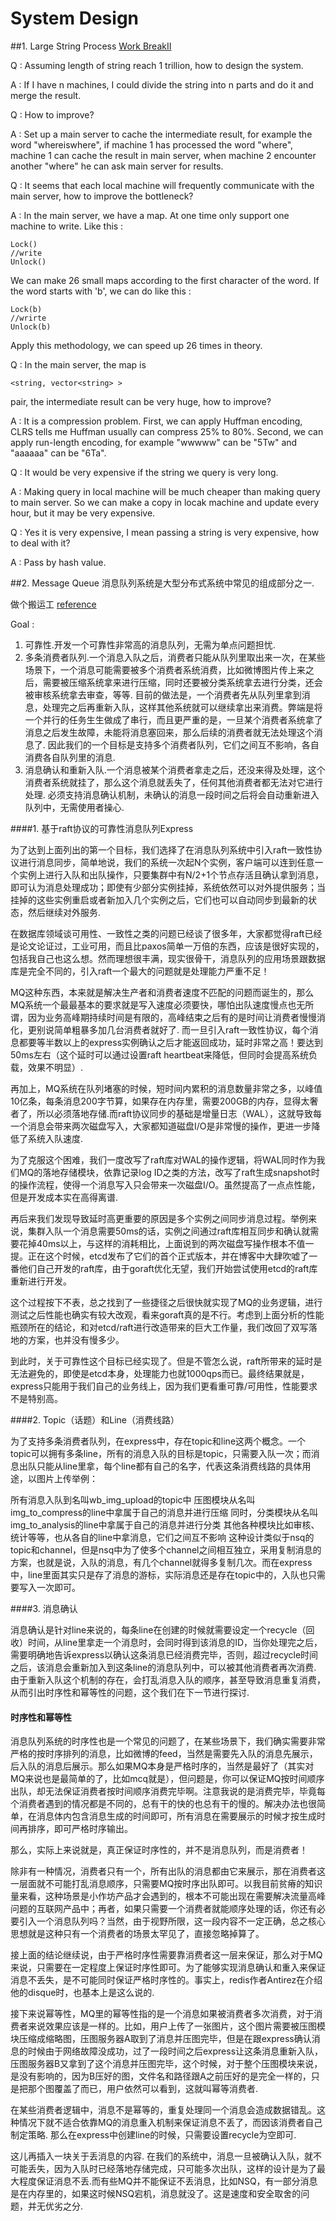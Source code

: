 # System Design

##1. Large String Process
[Work BreakII](https://leetcode.com/problems/word-break-ii/)

Q : Assuming length of string reach 1 trillion, how to design the system.

A : If I have n machines, I could divide the string into n parts and do it and merge the result.

Q : How to improve?

A : Set up a main server to cache the intermediate result, for example the word "whereiswhere", if machine 1 has processed the word "where", machine 1 can cache the result in main server, when machine 2 encounter another "where" he can ask main server for results.

Q : It seems that each local machine will frequently communicate with the main server, how to improve the bottleneck?

A : In the main server, we have a map. At one time only support one machine to write. Like this :
    
    Lock()
    //write
    Unlock()
    
We can make 26 small maps according to the first character of the word. If the word starts with 'b', we can do like this :

    Lock(b)
    //wrirte
    Unlock(b)
    
Apply this methodology, we can speed up 26 times in theory.

Q : In the main server, the map is 

    <string, vector<string> > 
pair, the intermediate result can be very huge, how to improve?

A : It is a compression problem. First, we can apply Huffman encoding, CLRS tells me Huffman usually can compress 25% to 80%. Second, we can apply run-length encoding, for example "wwwww" can be "5Tw" and "aaaaaa" can be "6Ta".

Q : It would be very expensive if the string we query is very long.

A : Making query in local machine will be much cheaper than making query to main server. So we can make a copy in locak machine and update every hour, but it may be very expensive.

Q : Yes it is very expensive, I mean passing a string is very expensive, how to deal with it?

A : Pass by hash value.

##2. Message Queue
消息队列系统是大型分布式系统中常见的组成部分之一.

做个搬运工 [reference](http://blog.buaa.us/talk-about-mq/)

Goal :
1. 可靠性.开发一个可靠性非常高的消息队列，无需为单点问题担忧.
2. 多条消费者队列.一个消息入队之后，消费者只能从队列里取出来一次，在某些场景下，一个消息可能需要被多个消费者系统消费，比如微博图片传上来之后，需要被压缩系统拿来进行压缩，同时还要被分类系统拿去进行分类，还会被审核系统拿去审查，等等. 目前的做法是，一个消费者先从队列里拿到消息，处理完之后再重新入队，这样其他系统就可以继续拿出来消费。弊端是将一个并行的任务生生做成了串行，而且更严重的是，一旦某个消费者系统拿了消息之后发生故障，未能将消息塞回来，那么后续的消费者就无法处理这个消息了. 因此我们的一个目标是支持多个消费者队列，它们之间互不影响，各自消费各自队列里的消息.
3. 消息确认和重新入队.一个消息被某个消费者拿走之后，还没来得及处理，这个消费者系统就挂了，那么这个消息就丢失了，任何其他消费者都无法对它进行处理. 必须支持消息确认机制，未确认的消息一段时间之后将会自动重新进入队列中，无需使用者操心.

####1. 基于raft协议的可靠性消息队列Express

为了达到上面列出的第一个目标，我们选择了在消息队列系统中引入raft一致性协议进行消息同步，简单地说，我们的系统一次起N个实例，客户端可以连到任意一个实例上进行入队和出队操作，只要集群中有N/2+1个节点存活且确认拿到消息，即可认为消息处理成功；即使有少部分实例挂掉，系统依然可以对外提供服务；当挂掉的这些实例重启或者新加入几个实例之后，它们也可以自动同步到最新的状态，然后继续对外服务.

在数据库领域谈可用性、一致性之类的问题已经谈了很多年，大家都觉得raft已经是论文论证过，工业可用，而且比paxos简单一万倍的东西，应该是很好实现的，包括我自己也这么想。然而理想很丰满，现实很骨干，消息队列的应用场景跟数据库是完全不同的，引入raft一个最大的问题就是处理能力严重不足！

MQ这种东西，本来就是解决生产者和消费者速度不匹配的问题而诞生的，那么MQ系统一个最最基本的要求就是写入速度必须要快，哪怕出队速度慢点也无所谓，因为业务高峰期持续时间是有限的，高峰结束之后有的是时间让消费者慢慢消化，更别说简单粗暴多加几台消费者就好了. 而一旦引入raft一致性协议，每个消息都要等半数以上的express实例确认之后才能返回成功，延时非常之高！要达到50ms左右（这个延时可以通过设置raft heartbeat来降低，但同时会提高系统负载，效果不明显）.

再加上，MQ系统在队列堵塞的时候，短时间内累积的消息数量非常之多，以峰值10亿条，每条消息200字节算，如果存在内存里，需要200GB的内存，显得太奢者了，所以必须落地存储.而raft协议同步的基础是增量日志（WAL），这就导致每一个消息会带来两次磁盘写入，大家都知道磁盘I/O是非常慢的操作，更进一步降低了系统入队速度.

为了克服这个困难，我们一度改写了raft库对WAL的操作逻辑，将WAL同时作为我们MQ的落地存储模块，依靠记录log ID之类的方法，改写了raft生成snapshot时的操作流程，使得一个消息写入只会带来一次磁盘I/O。虽然提高了一点点性能，但是开发成本实在高得离谱.

再后来我们发现导致延时高更重要的原因是多个实例之间同步消息过程。举例来说，集群入队一个消息需要50ms的话，实例之间通过raft库相互同步和确认就需要花掉40ms以上，与这样的消耗相比，上面说到的两次磁盘写操作根本不值一提。正在这个时候，etcd发布了它们的首个正式版本，并在博客中大肆吹嘘了一番他们自己开发的raft库，由于goraft优化无望，我们开始尝试使用etcd的raft库重新进行开发。

这个过程按下不表，总之找到了一些捷径之后很快就实现了MQ的业务逻辑，进行测试之后性能也确实有较大改观，看来goraft真的是不行。考虑到上面分析的性能瓶颈所在的结论，和对etcd/raft进行改造带来的巨大工作量，我们改回了双写落地的方案，也并没有慢多少。

到此时，关于可靠性这个目标已经实现了。但是不管怎么说，raft所带来的延时是无法避免的，即使是etcd本身，处理能力也就1000qps而已。最终结果就是，express只能用于我们自己的业务线上，因为我们更看重可靠/可用性，性能要求不是特别高。

####2. Topic（话题）和Line（消费线路）

为了支持多条消费者队列，在express中，存在topic和line这两个概念。一个topic可以拥有多条line，所有的消息入队的目标是topic，只需要入队一次；而消息出队只能从line里拿，每个line都有自己的名字，代表这条消费线路的具体用途，以图片上传举例：

所有消息入队到名叫wb_img_upload的topic中
压图模块从名叫img_to_compress的line中拿属于自己的消息并进行压缩
同时，分类模块从名叫img_to_analysis的line中拿属于自己的消息并进行分类
其他各种模块比如审核、统计等等，也从各自的line中拿消息，它们之间互不影响
这种设计类似于nsq的topic和channel，但是nsq中为了使多个channel之间相互独立，采用复制消息的方案，也就是说，入队的消息，有几个channel就得多复制几次。而在express中，line里面其实只是存了消息的游标，实际消息还是存在topic中的，入队也只需要写入一次即可。

####3. 消息确认

消息确认是针对line来说的，每条line在创建的时候就需要设定一个recycle（回收）时间，从line里拿走一个消息时，会同时得到该消息的ID，当你处理完之后，需要明确地告诉express以确认这条消息已经消费完毕，否则，超过recycle时间之后，该消息会重新加入到这条line的消息队列中，可以被其他消费者再次消费. 由于重新入队这个机制的存在，会打乱消息入队的顺序，甚至导致消息重复消费，从而引出时序性和幂等性的问题，这个我们在下一节进行探讨.

#### 时序性和幂等性

消息队列系统的时序性也是一个常见的问题了，在某些场景下，我们确实需要非常严格的按时序排列的消息，比如微博的feed，当然是需要先入队的消息先展示，后入队的消息后展示。那么如果MQ本身是严格时序的，当然是最好了（其实对MQ来说也是最简单的了，比如mcq就是），但问题是，你可以保证MQ按时间顺序出队，却无法保证消费者按时间顺序消费完毕啊。注意我说的是消费完毕，毕竟每个消费者遇到的情况都是不同的，总有干的快的也总有干的慢的。解决办法也很简单，在消息体内包含消息生成的时间即可，所有消息在需要展示的时候才按生成时间再排序，即可严格时序输出。

那么，实际上来说就是，真正保证时序性的，并不是消息队列，而是消费者！

除非有一种情况，消费者只有一个，所有出队的消息都由它来展示，那在消费者这一层面就不可能打乱消息顺序，只需要MQ按时序出队即可。以我目前贫瘠的知识量来看，这种场景是小作坊产品才会遇到的，根本不可能出现在需要解决流量高峰问题的互联网产品中；再者，如果只需要一个消费者就能顺序处理的话，你还有必要引入一个消息队列吗？当然，由于视野所限，这一段内容不一定正确，总之核心思想就是这种只有一个消费者的场景太罕见了，直接忽略掉算了。

接上面的结论继续说，由于严格时序性需要靠消费者这一层来保证，那么对于MQ来说，只需要在一定程度上保证时序性即可。为了能够实现消息确认和重入来保证消息不丢失，是不可能同时保证严格时序性的。事实上，redis作者Antirez在介绍他的disque时，也基本上是这么说的.

接下来说幂等性，MQ里的幂等性指的是一个消息如果被消费者多次消费，对于消费者来说效果应该是一样的。比如，用户上传了一张图片，这个图片需要被压图模块压缩成缩略图，压图服务器A取到了消息并压图完毕，但是在跟express确认消息的时候由于网络故障没成功，过了一段时间之后express让这条消息重新入队，压图服务器B又拿到了这个消息并压图完毕，这个时候，对于整个压图模块来说，是没有影响的，因为B压好的图，文件名和路径跟A之前压好的是完全一样的，只是把那个图覆盖了而已，用户依然可以看到，这就叫幂等消费者.

在某些消费者逻辑中，消息不是幂等的，重复处理同一个消息会造成数据错乱。这种情况下就不适合依靠MQ的消息重入机制来保证消息不丢了，而因该消费者自己制定策略. 那么在express中创建line的时候，只需要设置recycle为空即可.

这儿再插入一块关于丢消息的内容. 在我们的系统中，消息一旦被确认入队，就不可能丢失，因为入队时已经落地存储完成，只可能多次出队，这样的设计是为了最大程度保证消息不丢.而有些MQ并不能保证不丢消息，比如NSQ，有一部分消息是在内存里的，如果这时候NSQ宕机，消息就没了。这是速度和安全取舍的问题，并无优劣之分.
